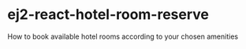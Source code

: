 # ej2-react-hotel-room-reserve
 How to book available hotel rooms according to your chosen amenities
